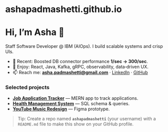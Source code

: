 # ashapadmashetti.github.io

# Hi, I’m Asha 👋

Staff Software Developer @ IBM (AIOps). I build scalable systems and crisp UIs.

- 🔭 Recent: Boosted DB connector performance **1/sec → 300/sec**.
- 🧪 Enjoy: React, Java, Kafka, gRPC, observability, data‑driven UX.
- 📫 Reach me: **asha.padmashetti@gmail.com** · [LinkedIn](https://www.linkedin.com/in/ashapadmashetti/) · [GitHub](https://github.com/ashapadmashettinu)

### Selected projects
- **[Job Application Tracker](https://github.com/ashapadmashettinu/JobTracker)** — MERN app to track applications.
- **[Health Management System](https://github.com/ashapadmashettinu/HealthManagementSystem)** — SQL schema & queries.
- **[YouTube Music Redesign](https://www.figma.com/proto/D6qMNaJX5pA2mQfivixkcq/YoutubeMusic?node-id=1731%3A3&scaling=min-zoom&page-id=0%3A1&starting-point-node-id=1731%3A3&show-proto-sidebar=1)** — Figma prototype.

> Tip: Create a repo named **`ashapadmashetti`** (your username) with a `README.md` file to make this show on your GitHub profile.

